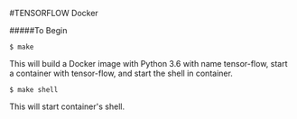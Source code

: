 #TENSORFLOW Docker

#####To Begin

` $ make `

This will build a Docker image with Python 3.6 with name tensor-flow, start a container with tensor-flow, and start the shell in container.

` $ make shell `

This will start container's shell.


